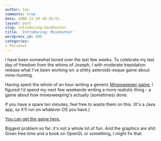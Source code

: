 ```yaml
---
author: Ian
comments: true
date: 2008-12-20 16:28:51
layout: post
slug: introducing-minehunter
title: 'Introducing: Minehunter'
wordpress_id: 809
categories:
- Personal
---
```


I have been somewhat bored over the last few weeks.  To celebrate my last day of freedom from the whims of Joseph, I with moderate trepidation release what I've been working on: a shitty asteroids-esque game about mine-hunting.

Having spent the whole of an hour writing a generic [Minesweeper game](/software/minesweeper), I figured I'd spend my next few weekends writing a more realistic thing - a game about how minesweeping's actually (sometimes) done.

If you have a spare ten minutes, feel free to waste them on this.  (It's a Java app, so it'll run on whatever OS you have.)

[You can get the game here.](/software/minehunter)

Biggest problem so far: it's not a whole lot of fun.  And the graphics are shit.  Given free time and a book on OpenGL or something, I might fix that.
